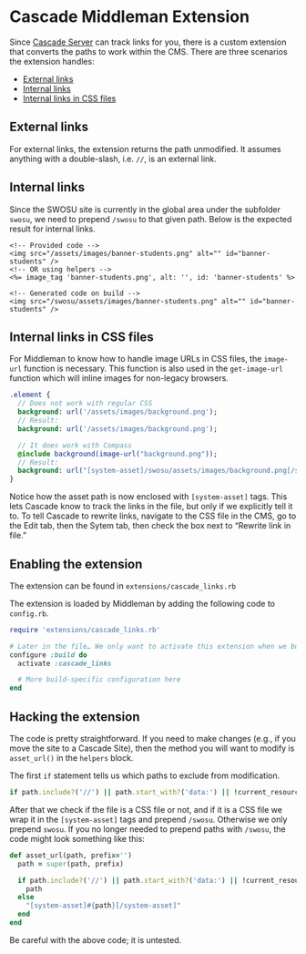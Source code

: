 # Cascade Middleman Extension

Since [Cascade Server][cascade] can track links for you, there is a custom extension that converts the paths to work within the CMS. There are three scenarios the extension handles:

[cascade]: http://www.hannonhill.com

* [External links](#external-links)
* [Internal links](#internal-links)
* [Internal links in CSS files](#internal-links-in-css-files)

## External links

For external links, the extension returns the path unmodified. It assumes anything with a double-slash, i.e. `//`, is an external link.

## Internal links

Since the SWOSU site is currently in the global area under the subfolder `swosu`, we need to prepend `/swosu` to that given path. Below is the expected result for internal links.

```erb
<!-- Provided code -->
<img src="/assets/images/banner-students.png" alt="" id="banner-students" />
<!-- OR using helpers -->
<%= image_tag 'banner-students.png', alt: '', id: 'banner-students' %>

<!-- Generated code on build -->
<img src="/swosu/assets/images/banner-students.png" alt="" id="banner-students" />
```

## Internal links in CSS files

For Middleman to know how to handle image URLs in CSS files, the `image-url` function is necessary. This function is also used in the `get-image-url` function which will inline images for non-legacy browsers.

```sass
.element {
  // Does not work with regular CSS
  background: url('/assets/images/background.png');
  // Result:
  background: url('/assets/images/background.png');

  // It does work with Compass
  @include background(image-url("background.png"));
  // Result:
  background: url("[system-asset]/swosu/assets/images/background.png[/system-asset]");
}
```

Notice how the asset path is now enclosed with `[system-asset]` tags. This lets Cascade know to track the links in the file, but only if we explicitly tell it to. To tell Cascade to rewrite links, navigate to the CSS file in the CMS, go to the Edit tab, then the Sytem tab, then check the box next to “Rewrite link in file.”

## Enabling the extension

The extension can be found in `extensions/cascade_links.rb`

The extension is loaded by Middleman by adding the following code to `config.rb`.

```ruby
require 'extensions/cascade_links.rb'

# Later in the file… We only want to activate this extension when we build.
configure :build do
  activate :cascade_links

  # More build-specific configuration here
end
```

## Hacking the extension

The code is pretty straightforward. If you need to make changes (e.g., if you move the site to a Cascade Site), then the method you will want to modify is `asset_url()` in the `helpers` block.

The first `if` statement tells us which paths to exclude from modification.

```ruby
if path.include?('//') || path.start_with?('data:') || !current_resource
```

After that we check if the file is a CSS file or not, and if it is a CSS file we wrap it in the `[system-asset]` tags and prepend `/swosu`. Otherwise we only prepend `swosu`. If you no longer needed to prepend paths with `/swosu`, the code might look something like this:

```ruby
def asset_url(path, prefix='')
  path = super(path, prefix)

  if path.include?('//') || path.start_with?('data:') || !current_resource || current_resource.ext != '.css'
    path
  else
    "[system-asset]#{path}[/system-asset]"
  end
end
```

Be careful with the above code; it is untested.

